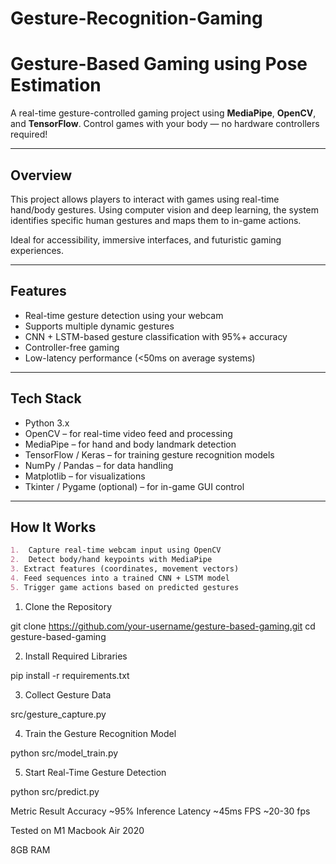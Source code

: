 # Gesture-Recognition-Gaming

# Gesture-Based Gaming using Pose Estimation

A real-time gesture-controlled gaming project using **MediaPipe**, **OpenCV**, and **TensorFlow**. Control games with your body — no hardware controllers required!

---

##  Overview

This project allows players to interact with games using real-time hand/body gestures. Using computer vision and deep learning, the system identifies specific human gestures and maps them to in-game actions.

Ideal for accessibility, immersive interfaces, and futuristic gaming experiences.

---

##  Features

-  Real-time gesture detection using your webcam
-  Supports multiple dynamic gestures
-  CNN + LSTM-based gesture classification with 95%+ accuracy
-  Controller-free gaming
- Low-latency performance (<50ms on average systems)

---

##  Tech Stack

-   Python 3.x
-   OpenCV – for real-time video feed and processing
-   MediaPipe – for hand and body landmark detection
-   TensorFlow / Keras – for training gesture recognition models
-   NumPy / Pandas – for data handling
-   Matplotlib – for visualizations
-   Tkinter / Pygame (optional) – for in-game GUI control

---

##  How It Works

```markdown
1.  Capture real-time webcam input using OpenCV
2.  Detect body/hand keypoints with MediaPipe
3. Extract features (coordinates, movement vectors)
4. Feed sequences into a trained CNN + LSTM model
5. Trigger game actions based on predicted gestures

```

1) Clone the Repository

git clone https://github.com/your-username/gesture-based-gaming.git
cd gesture-based-gaming

2)  Install Required Libraries

pip install -r requirements.txt

3) Collect Gesture Data

 src/gesture_capture.py

4) Train the Gesture Recognition Model

python src/model_train.py

5) Start Real-Time Gesture Detection

python src/predict.py



 Metric	Result
Accuracy	~95%
Inference Latency	~45ms
FPS	~20-30 fps

Tested on M1 Macbook Air 2020

8GB RAM



